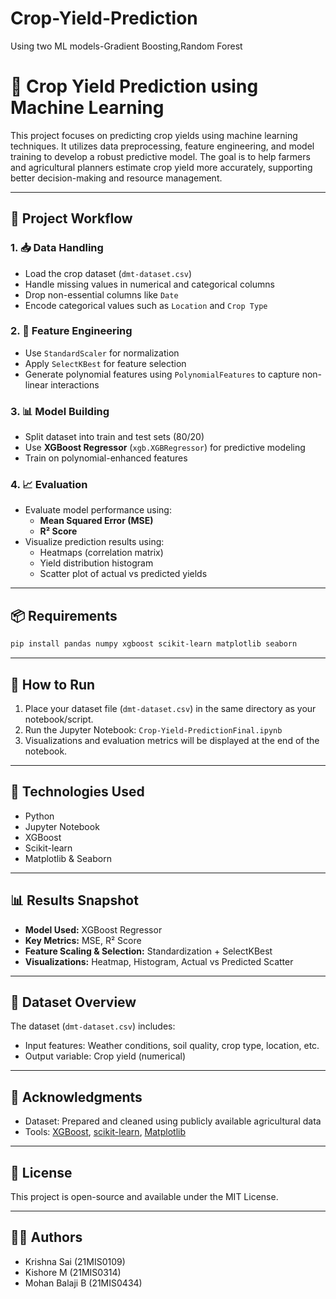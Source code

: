 # Crop-Yield-Prediction
Using two ML models-Gradient Boosting,Random Forest

# 🌾 Crop Yield Prediction using Machine Learning

This project focuses on predicting crop yields using machine learning techniques. It utilizes data preprocessing, feature engineering, and model training to develop a robust predictive model. The goal is to help farmers and agricultural planners estimate crop yield more accurately, supporting better decision-making and resource management.

---

## 🧪 Project Workflow

### 1. 📥 Data Handling
- Load the crop dataset (`dmt-dataset.csv`)
- Handle missing values in numerical and categorical columns
- Drop non-essential columns like `Date`
- Encode categorical values such as `Location` and `Crop Type`

### 2. 🔬 Feature Engineering
- Use `StandardScaler` for normalization
- Apply `SelectKBest` for feature selection
- Generate polynomial features using `PolynomialFeatures` to capture non-linear interactions

### 3. 📊 Model Building
- Split dataset into train and test sets (80/20)
- Use **XGBoost Regressor** (`xgb.XGBRegressor`) for predictive modeling
- Train on polynomial-enhanced features

### 4. 📈 Evaluation
- Evaluate model performance using:
  - **Mean Squared Error (MSE)**
  - **R² Score**
- Visualize prediction results using:
  - Heatmaps (correlation matrix)
  - Yield distribution histogram
  - Scatter plot of actual vs predicted yields

---

## 📦 Requirements

```bash
pip install pandas numpy xgboost scikit-learn matplotlib seaborn
```

---

## 🚀 How to Run

1. Place your dataset file (`dmt-dataset.csv`) in the same directory as your notebook/script.
2. Run the Jupyter Notebook: `Crop-Yield-PredictionFinal.ipynb`
3. Visualizations and evaluation metrics will be displayed at the end of the notebook.

---

## 🧠 Technologies Used

- Python
- Jupyter Notebook
- XGBoost
- Scikit-learn
- Matplotlib & Seaborn

---

## 📊 Results Snapshot

- **Model Used:** XGBoost Regressor
- **Key Metrics:** MSE, R² Score
- **Feature Scaling & Selection:** Standardization + SelectKBest
- **Visualizations:** Heatmap, Histogram, Actual vs Predicted Scatter

---

## 📁 Dataset Overview

The dataset (`dmt-dataset.csv`) includes:
- Input features: Weather conditions, soil quality, crop type, location, etc.
- Output variable: Crop yield (numerical)

---

## 🤝 Acknowledgments

- Dataset: Prepared and cleaned using publicly available agricultural data
- Tools: [XGBoost](https://xgboost.readthedocs.io/), [scikit-learn](https://scikit-learn.org/), [Matplotlib](https://matplotlib.org/)

---

## 📜 License

This project is open-source and available under the MIT License.

---

## 👨‍💻 Authors

- Krishna Sai (21MIS0109)  
- Kishore M (21MIS0314)  
- Mohan Balaji B (21MIS0434)
